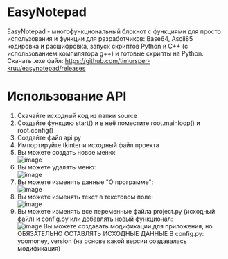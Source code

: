 # EasyNotepad
EasyNotepad - многофункциональный блокнот с функциями для просто использования и функции для разработчиков:
Base64, Ascii85 кодировка и расшифровка, запуск скриптов Python и C++ (с использованием компилятора g++) и готовые скрипты на Python.<br>
Скачать .exe файл: https://github.com/timursper-kruu/easynotepad/releases
# Использование API
1. Скачайте исходный код из папки source
2. Создайте функцию start() и в неё поместите root.mainloop() и root.config()
3. Создайте файл api.py
4. Импортируйте tkinter и исходный файл проекта
5. Вы можете создать новое меню:<br>
   ![image](https://github.com/timursper-kruu/easynotepad/assets/110459004/f1d94e85-7f03-4999-b20e-d684e2341855)
6. Вы можете удалять меню:<br>
   ![image](https://github.com/timursper-kruu/easynotepad/assets/110459004/66969d41-3038-40ef-85cc-9cdf50b2eb7c)
7. Вы можете изменять данные "О программе":<br>
     ![image](https://github.com/timursper-kruu/easynotepad/assets/110459004/3630f823-ffa7-45dd-9840-a28b08c3d2e0)
8. Вы можете изменять текст в текстовом поле:<br>
   ![image](https://github.com/timursper-kruu/easynotepad/assets/110459004/6d13d7e9-4cbd-4524-a816-6b74738a8476)
9. Вы можете изменять все переменные файла project.py (исходный файл) и config.py или добавлять новый функционал:<br>
    ![image](https://github.com/timursper-kruu/easynotepad/assets/110459004/c1e3300c-6a7d-4f15-b694-d17cd5973185)
Вы можете создавать модификации для приложения, но ОБЯЗАТЕЛЬНО ОСТАВЛЯТЬ ИСХОДНЫЕ ДАННЫЕ В config.py: yoomoney, version (на основе какой версии создавалась модификация)

